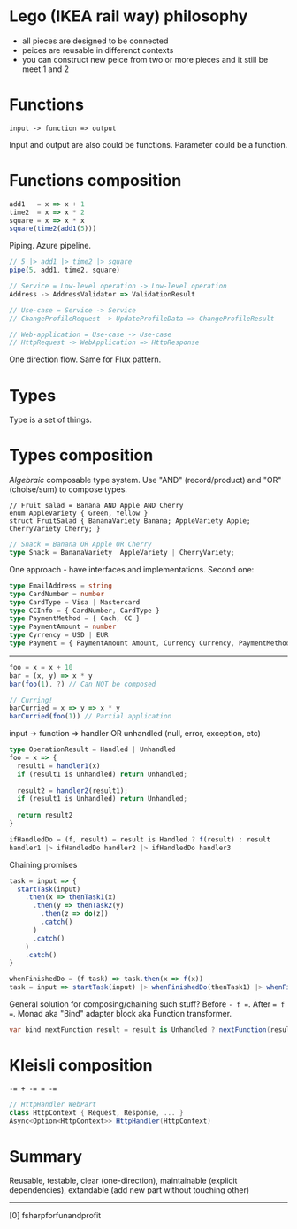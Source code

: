# Lego (IKEA rail way) philosophy
* all pieces are designed to be connected
* peices are reusable in differenct contexts
* you can construct new peice from two or more pieces and it still be meet 1 and 2

# Functions

```
input -> function => output
```

Input and output are also could be functions.
Parameter could be a function.

# Functions composition

```js
add1   = x => x + 1
time2  = x => x * 2
square = x => x * x
square(time2(add1(5)))
```

Piping. Azure pipeline.

```js
// 5 |> add1 |> time2 |> square
pipe(5, add1, time2, square)
```

```js
// Service = Low-level operation -> Low-level operation
Address -> AddressValidator => ValidationResult

// Use-case = Service -> Service
// ChangeProfileRequest -> UpdateProfileData => ChangeProfileResult

// Web-application = Use-case -> Use-case
// HttpRequest -> WebApplication => HttpResponse
```

One direction flow. Same for Flux pattern.

# Types

Type is a set of things.

# Types composition

_Algebraic_ composable type system. Use "AND" (record/product) and "OR" (choise/sum) to compose types.

```charp
// Fruit salad = Banana AND Apple AND Cherry
enum AppleVariety { Green, Yellow }
struct FruitSalad { BananaVariety Banana; AppleVariety Apple; CherryVariety Cherry; }
```

```ts
// Snack = Banana OR Apple OR Cherry
type Snack = BananaVariety  AppleVariety | CherryVariety;
```

One approach - have interfaces and implementations.
Second one:

```ts
type EmailAddress = string
type CardNumber = number
type CardType = Visa | Mastercard
type CCInfo = { CardNumber, CardType }
type PaymentMethod = { Cach, CC }
type PaymentAmount = number
type Cyrrency = USD | EUR
type Payment = { PaymentAmount Amount, Currency Currency, PaymentMethod Method }
```

----

```ts
foo = x = x + 10
bar = (x, y) => x * y
bar(foo(1), ?) // Can NOT be composed

// Curring!
barCurried = x => y => x * y
barCurried(foo(1)) // Partial application
```

input -> function => handler OR unhandled (null, error, exception, etc)
```ts
type OperationResult = Handled | Unhandled
foo = x => {
  result1 = handler1(x)
  if (result1 is Unhandled) return Unhandled;
  
  result2 = handler2(result1);
  if (result1 is Unhandled) return Unhandled;
  
  return result2
}

ifHandledDo = (f, result) = result is Handled ? f(result) : result
handler1 |> ifHandledDo handler2 |> ifHandledDo handler3
```

Chaining promises
```js
task = input => {
  startTask(input)
    .then(x => thenTask1(x)
      .then(y => thenTask2(y)
        .then(z => do(z))
        .catch()        
      )
      .catch()
    )
    .catch()
}

whenFinishedDo = (f task) => task.then(x => f(x))
task = input => startTask(input) |> whenFinishedDo(thenTask1) |> whenFinishedDo(thenTask2)
```

General solution for composing/chaining such stuff?
Before `- f =`. After `= f =`. Monad aka "Bind" adapter block aka Function transformer.

```cs
var bind nextFunction result = result is Unhandled ? nextFunction(result) : Handled(result)
```

# Kleisli composition

`-= + -= = -=`

```cs
// HttpHandler WebPart
class HttpContext { Request, Response, ... }
Async<Option<HttpContext>> HttpHandler(HttpContext)
```

# Summary
Reusable, testable, clear (one-direction), maintainable (explicit dependencies), extandable (add new part without touching other)

----

[0] fsharpforfunandprofit
